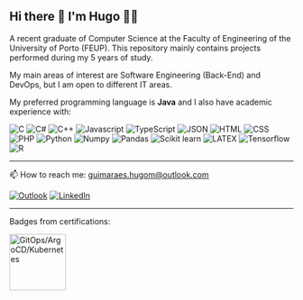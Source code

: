 ## Hi there 👋 I'm Hugo 👨‍💻

A recent graduate of Computer Science at the Faculty of Engineering of the University of Porto (FEUP). This repository mainly contains projects performed during my 5 years of study.

My main areas of interest are Software Engineering (Back-End) and DevOps, but I am open to different IT areas.

My preferred programming language is **Java** and I also have academic experience with:

![C](https://img.shields.io/badge/C-00599C?style=for-the-badge&logo=c&logoColor=white)
![C#](https://img.shields.io/badge/C%23-239120?style=for-the-badge&logo=c-sharp&logoColor=white)
![C++](https://img.shields.io/badge/C%2B%2B-00599C?style=for-the-badge&logo=c%2B%2B&logoColor=white)
![Javascript](https://img.shields.io/badge/JavaScript-323330?style=for-the-badge&logo=javascript&logoColor=F7DF1E)
![TypeScript](https://img.shields.io/badge/TypeScript-007ACC?style=for-the-badge&logo=typescript&logoColor=white)
![JSON](https://img.shields.io/badge/json-5E5C5C?style=for-the-badge&logo=json&logoColor=white)
![HTML](https://img.shields.io/badge/HTML5-E34F26?style=for-the-badge&logo=html5&logoColor=white)
![CSS](https://img.shields.io/badge/CSS3-1572B6?style=for-the-badge&logo=css3&logoColor=white)
![PHP](https://img.shields.io/badge/PHP-777BB4?style=for-the-badge&logo=php&logoColor=white)
![Python](https://img.shields.io/badge/Python-FFD43B?style=for-the-badge&logo=python&logoColor=blue)
![Numpy](https://img.shields.io/badge/Numpy-777BB4?style=for-the-badge&logo=numpy&logoColor=white)
![Pandas](https://img.shields.io/badge/Pandas-2C2D72?style=for-the-badge&logo=pandas&logoColor=white)
![Scikit learn](https://img.shields.io/badge/scikit_learn-F7931E?style=for-the-badge&logo=scikit-learn&logoColor=white)
![LATEX](https://img.shields.io/badge/LaTeX-47A141?style=for-the-badge&logo=LaTeX&logoColor=white)
![Tensorflow](https://img.shields.io/badge/TensorFlow-FF6F00?style=for-the-badge&logo=TensorFlow&logoColor=white)
![R](https://img.shields.io/badge/R-276DC3?style=for-the-badge&logo=r&logoColor=white)

---- 

📫 How to reach me: [guimaraes.hugom@outlook.com](mailto:guimaraes.hugom@outlook.com)

[![Outlook](https://img.shields.io/badge/Microsoft%20Outlook-0078D4.svg?style=for-the-badge&logo=Microsoft-Outlook&logoColor=white)](mailto:guimaraes.hugom@outlook.com) [![LinkedIn](https://img.shields.io/badge/linkedin-%230077B5.svg?style=for-the-badge&logo=linkedin&logoColor=white)](https://www.linkedin.com/in/hugo-guimar%C3%A3es-5448a823b/)


---
Badges from certifications:

<img src="https://api.accredible.com/v1/frontend/credential_website_embed_image/badge/96904373" alt="GitOps/ArgoCD/Kubernetes" width="100" height="100">



<!---
<h1 align='center'>
  Hi there 👋 I'm Hugo 👨‍💻
</h1>


<p align='center'>
  A recent graduate of Computer Science at the Faculty of Engineering of the University of Porto (FEUP).
</p>

<p align='center'>
  My preferred programming language is <strong>Java</strong> and I also have academic experience with Python, C, C++. C# (Unity), JavaScript/TypeScript, and HTML/CSS/PHP (with and without frameworks)
</p>

<p align='center'>
  <img src="https://github-readme-stats.vercel.app/api/top-langs/?username=Hugomguima&layout=compact&theme=blue-green" />
</p>


<p align='center'>
    My main areas of interest are Software Engineering (Back-End) and DevOps, but I am open to different IT areas.
</p>


---- 

<p align='center'>
  📫 How to reach me: <a href='mailto:guimaraes.hugom@outlook.com'>guimaraes.hugom@outlook.com</a>
</p>

<p align='center'>
  
  <a href="https://www.linkedin.com/in/hugo-guimar%C3%A3es-5448a823b/">
    <img src="https://img.shields.io/badge/linkedin-%230077B5.svg?&style=for-the-badge&logo=linkedin&logoColor=white" />
  </a>&nbsp;&nbsp;
  <a href="mailto:guimaraes.hugom@outlook.com">
    <img src="https://img.shields.io/badge/Microsoft%20Outlook-0078D4.svg?style=for-the-badge&logo=Microsoft-Outlook&logoColor=white" />        
  </a>&nbsp;&nbsp;
  
</p>


![GitHub Stats](https://github-readme-stats.vercel.app/api?username=hugomguima&show_icons=true&theme=radical)
[![GitHub Streak](https://github-readme-streak-stats.herokuapp.com?user=hugomguima&theme=blueberry&date_format=M%20j%5B%2C%20Y%5D)](https://git.io/streak-stats)




--->
